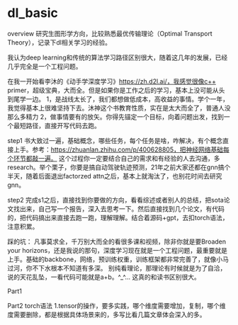 # dl_basic
overview
研究生图形学方向，比较熟悉最优传输理论（Optimal Transport Theory），记录下dl相关学习的经验。

我认为deep learning和传统的算法学习路径区别很大，随着这几年的发展，已经几乎完全是一个工程问题。

在我一开始看李沐的《动手学深度学习》https://zh.d2l.ai/，我感觉很像c++ primer，超级宝典，大而全。但是如果你是工作之后的学习，基本上没可能从头到尾学一边。
1，是战线太长了，我们都想做低成本，高收益的事情。学个一年，我觉得基本上很难坚持下去。沐神这个书教育性质，实在是太大而全了，普通人没那么多精力
2，做事情要有的放矢。你得先锚定一个目标，向着问题出发，找到一个最短路径，直接开写代码去跑。

step1
书大致过一遍，基础概念，哪些任务，每个任务是啥，咋解决，有个概念直接上手。参考：https://zhuanlan.zhihu.com/p/400628805，把神经网络基础每个环节都敲一遍。
这个过程你一定要结合自己的需求和有经验的人去沟通，多research。举个栗子，你要是搞自动驾驶轨迹预测，21年之前大家还都在gnn搞个半天，随着后面退出factorzed attn之后，基本上就淘汰了，也别花时间去研究gnn。

step2
完成s1之后，直接找到你要做的方向，看看综述或者别人的总结，把sota论文找出来，自己写一个报告，深入去思考一下。然后直接找到几个论文，有代码的，把代码搞出来直接去跑一跑，理解理解。结合着源码+gpt，去扣torch语法，注意积累。


踩的坑：
凡事莫求全，千万别大而全的看很多课和视频，除非你就是要Broaden your horizons，还是我说的那句，深度学习现在就是一个工程问题，最重要就是上手。基础的backbone，网络，预训练权重，训练框架都非常完善了，就像小马过河，你不下水根本不知道有多深。
别纯看理论，那理论有时候就是为了自洽，说的天花乱坠，一看代码可能就是a+b。^_^... 这真的和读书区别很大。


Part1

Part2 torch语法
1.tensor的操作，要多实践，哪个维度需要增加，复制，哪个维度需要删除，都是根据具体场景来的，多写比看几篇文章体会深入的多。


